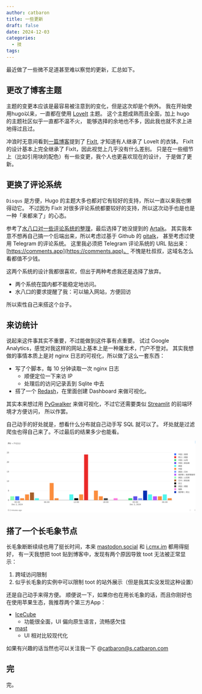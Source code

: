 ```yaml
---
author: catbaron
title: 一些更新
draft: false
date: 2024-12-03
categories:
  - 技
tags:
---
```


最近做了一些微不足道甚至难以察觉的更新，汇总如下。

## 更改了博客主题
主题的变更本应该是最容易被注意到的变化，但是这次却是个例外。
我在开始使用hugo以来，一直都在使用 [LoveIt](https://hugoloveit.com) 主题。
这个主题成熟而且全面，加上 hugo 的主题社区似乎一直都不温不火，
能够选择的余地也不多，因此我也就不求上进地得过且过。

冲浪时无意间看到[一篇博客](https://deequoique.github.io/hugo%E5%8D%9A%E5%AE%A2%E5%8D%87%E7%BA%A7%E4%B8%8E%E9%80%82%E9%85%8D%E7%9A%84%E7%A2%8E%E7%A2%8E%E5%BF%B5/)提到了 [FixIt](https://github.com/hugo-fixit/FixIt), 才知道有人继承了 LoveIt 的衣钵。
FixIt 的设计基本上完全继承了 FixIt，因此视觉上几乎没有什么差别。
只是在一些细节上（比如引用块的配色）有一些变更，我个人也更喜欢现在的设计，
于是做了更新。

## 更换了评论系统
`Disqus` 是方便，Hugo 的主题大多也都对它有较好的支持，所以一直以来我也懒得动它。
不过因为 FixIt 对很多评论系统都要较好的支持，所以这次动手也是也是一种「来都来了」的心态。

参考了[水八口对一些评论系统的整理](https://shuiba.co/changed-comment-system-from-disqus-to-waline)，最后选择了她没提到的 [Artalk](https://artalk.js.org/)。
其实我本意不想再自己搞一个后端出来，所以考虑过基于 Github 的 [gitalk](https://gitalk.github.io/)，
甚至考虑过使用 Telegram 的评论系统。
这里我必须把 Telegram 评论系统的 URL 贴出来：[https://comments.app](https://comments.app)。
不愧是杜叔叔，这域名怎么看都值不少钱。

这两个系统的设计我都很喜欢，但出于两种考虑我还是选择了放弃。
- 两个系统在国内都不能稳定地访问。
- 水八口的要求提醒了我：可以输入网站，方便回访

所以索性自己来搭这个台子。

## 来访统计
说起来这件事其实不重要，不过能做到这件事有点重要。
试过 Google Analytics，感觉对我这样的网站上基本上是一种屠龙术，门户不登对。
其实我想做的事情本质上是对 nginx 日志的可视化，所以做了这么一套东西：
- 写了个脚本，每 10 分钟读取一次 nginx 日志
	- 顺便定位一下来访 IP
	- 处理后的访问记录丢到 Sqlite 中去
- 搭了一个 [Redash](https://redash.io)，在里面创建 Dashboard 来做可视化。

其实本来想过用 [PyGwalker](https://github.com/Kanaries/pygwalker) 来做可视化，不过它还需要类似 [Streamlit](https://streamlit.io) 的前端环境才方便访问， 所以作罢。

自己动手的好处就是，想看什么分布就自己动手写 SQL 就可以了。
坏处就是过滤爬虫也得自己来了。不过最后的结果多少也能看。

![](https://raw.githubusercontent.com/catbaron0/pic/main/images/2024123163906.png)

## 搭了一个长毛象节点

长毛象断断续续也用了挺长时间，本来 [mastodon.social](mastodon.social) 和 [i.cmx.im](i.cmx.im) 都用得挺好，
有一天我想把 toot 贴到博客中，发现有两个原因导致 toot 无法被正常显示：
1. 跨域访问限制
2. 似乎长毛象的实例中可以限制 toot 的站外展示（但是我其实没发现这种设置）

还是自己动手来得方便。
顺便说一下，如果你也在用长毛象的话，而且你刚好也在使用苹果生态，我推荐两个第三方App：
- [IceCube](https://apps.apple.com/jp/app/ice-cubes-for-mastodon/id6444915884)
	- 功能很全面，UI 偏向原生语言，流畅感欠佳
- [mast](https://apps.apple.com/jp/app/mast-for-mastodon/id1437429129)
	- UI 相对比较现代化

如果有兴趣的话当然也可以关注我一下 @catbaron@s.catbaron.com
## 完
完。

